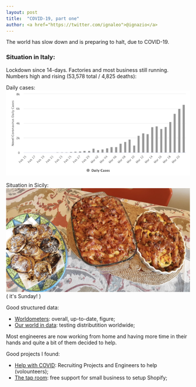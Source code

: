 ```yaml
---
layout: post
title:  "COVID-19, part one"
author: <a href="https://twitter.com/ignaleo">@ignazio</a>
---
```

The world has slow down and is preparing to halt, due to COVID-19. 

### Situation in Italy:  
Lockdown since 14-days. Factories and most business still running. Numbers high and rising (53,578 total / 4,825 deaths): 

Daily cases: 
![Daily cases](/assets/images/daily-cases.png)

Situation in Sicily: 
![Sunday lunch](/assets/images/sunday-lunch.png)
( it's Sunday! ) 


Good structured data: 
* [Worldometers](https://www.worldometers.info/coronavirus/): overall, up-to-date, figure;
* [Our world in data](https://ourworldindata.org/covid-testing): testing distributition worldwide;

Most engineeres are now working from home and having more time in their hands and quite a bit of them decided to help.

Good projects I found:    
* [Help with COVID](https://helpwithcovid.com/): Recruiting Projects and Engineers to help (volounteers);
* [The tap room](https://twitter.com/kvlly/status/1241036548243685377): free support for small business to setup Shopify;